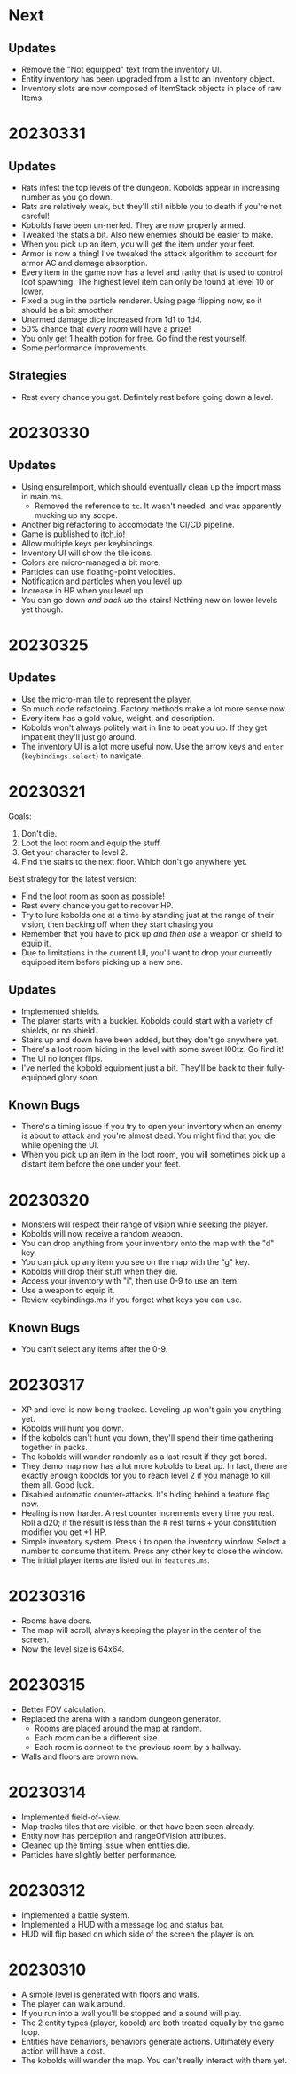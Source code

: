 # Next

## Updates

* Remove the "Not equipped" text from the inventory UI.
* Entity inventory has been upgraded from a list to an Inventory object.
* Inventory slots are now composed of ItemStack objects in place of raw Items.

# 20230331

## Updates

* Rats infest the top levels of the dungeon.  Kobolds appear in increasing number as you go down.
* Rats are relatively weak, but they'll still nibble you to death if you're not careful!
* Kobolds have been un-nerfed.  They are now properly armed.
* Tweaked the stats a bit.  Also new enemies should be easier to make.
* When you pick up an item, you will get the item under your feet.
* Armor is now a thing!  I've tweaked the attack algorithm to account for armor AC and damage absorption.
* Every item in the game now has a level and rarity that is used to control loot spawning.  The highest level item can only be found at level 10 or lower.
* Fixed a bug in the particle renderer.  Using page flipping now, so it should be a bit smoother.
* Unarmed damage dice increased from 1d1 to 1d4.
* 50% chance that *every room* will have a prize!
* You only get 1 health potion for free.  Go find the rest yourself.
* Some performance improvements.

## Strategies

* Rest every chance you get.  Definitely rest before going down a level.

# 20230330

## Updates

* Using ensureImport, which should eventually clean up the import mass in main.ms.
    * Removed the reference to `tc`.  It wasn't needed, and was apparently mucking up my scope.
* Another big refactoring to accomodate the CI/CD pipeline.
* Game is published to [itch.io](https://treytomes.itch.io/micro-hack)!
* Allow multiple keys per keybindings.
* Inventory UI will show the tile icons.
* Colors are micro-managed a bit more.
* Particles can use floating-point velocities.
* Notification and particles when you level up.
* Increase in HP when you level up.
* You can go down *and back up* the stairs!  Nothing new on lower levels yet though.

# 20230325

## Updates

* Use the micro-man tile to represent the player.
* So much code refactoring.  Factory methods make a lot more sense now.
* Every item has a gold value, weight, and description.
* Kobolds won't always politely wait in line to beat you up.  If they get impatient they'll just go around.
* The inventory UI is a lot more useful now.  Use the arrow keys and `enter` (`keybindings.select`) to navigate.

# 20230321

Goals:
1. Don't die.
2. Loot the loot room and equip the stuff.
3. Get your character to level 2.
4. Find the stairs to the next floor.  Which don't go anywhere yet.

Best strategy for the latest version:
* Find the loot room as soon as possible!
* Rest every chance you get to recover HP.
* Try to lure kobolds one at a time by standing just at the range of their vision, then backing off when they start chasing you.
* Remember that you have to pick up *and then use* a weapon or shield to equip it.
* Due to limitations in the current UI, you'll want to drop your currently equipped item before picking up a new one.

## Updates
* Implemented shields.
* The player starts with a buckler.  Kobolds could start with a variety of shields, or no shield.
* Stairs up and down have been added, but they don't go anywhere yet.
* There's a loot room hiding in the level with some sweet l00tz.  Go find it!
* The UI no longer flips.
* I've nerfed the kobold equipment just a bit.  They'll be back to their fully-equipped glory soon.

## Known Bugs

* There's a timing issue if you try to open your inventory when an enemy is about to attack and you're almost dead.  You might find that you die while opening the UI.
* When you pick up an item in the loot room, you will sometimes pick up a distant item before the one under your feet.

# 20230320

* Monsters will respect their range of vision while seeking the player.
* Kobolds will now receive a random weapon.
* You can drop anything from your inventory onto the map with the "d" key.
* You can pick up any item you see on the map with the "g" key.
* Kobolds will drop their stuff when they die.
* Access your inventory with "i", then use 0-9 to use an item.
* Use a weapon to equip it.
* Review keybindings.ms if you forget what keys you can use.

## Known Bugs
* You can't select any items after the 0-9.

# 20230317

* XP and level is now being tracked.  Leveling up won't gain you anything yet.
* Kobolds will hunt you down.
* If the kobolds can't hunt you down, they'll spend their time gathering together in packs.
* The kobolds will wander randomly as a last result if they get bored.
* They demo map now has a lot more kobolds to beat up.  In fact, there are exactly enough kobolds for you to reach level 2 if you manage to kill them all.  Good luck.
* Disabled automatic counter-attacks.  It's hiding behind a feature flag now.
* Healing is now harder.  A rest counter increments every time you rest.  Roll a d20; if the result is less than the # rest turns + your constitution modifier you get +1 HP.
* Simple inventory system.  Press `i` to open the inventory window.  Select a number to consume that item.  Press any other key to close the window.
* The initial player items are listed out in `features.ms`.

# 20230316

* Rooms have doors.
* The map will scroll, always keeping the player in the center of the screen.
* Now the level size is 64x64.

# 20230315

* Better FOV calculation.
* Replaced the arena with a random dungeon generator.
    * Rooms are placed around the map at random.
    * Each room can be a different size.
    * Each room is connect to the previous room by a hallway.
* Walls and floors are brown now.

# 20230314

* Implemented field-of-view.
* Map tracks tiles that are visible, or that have been seen already.
* Entity now has perception and rangeOfVision attributes.
* Cleaned up the timing issue when entities die.
* Particles have slightly better performance.

# 20230312

* Implemented a battle system.
* Implemented a HUD with a message log and status bar.
* HUD will flip based on which side of the screen the player is on.

# 20230310

* A simple level is generated with floors and walls.
* The player can walk around.
* If you run into a wall you'll be stopped and a sound will play.
* The 2 entity types (player, kobold) are both treated equally by the game loop.
* Entities have behaviors, behaviors generate actions.  Ultimately every action will have a cost.
* The kobolds will wander the map.  You can't really interact with them yet.

